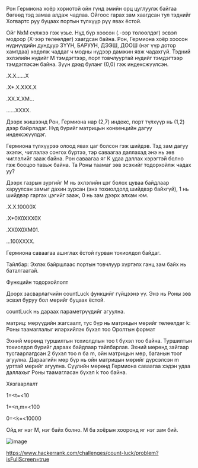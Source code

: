 Рон Гермиона хоёр хориотой ойн гүнд эмийн орц цуглуулж байгаа бөгөөд тэд замаа алдаж чадлаа. 
Ойгоос гарах зам хаагдсан тул тэднийг Хогвартс руу буцаах портын түлхүүр рүү явах ёстой.

Ойг NxM сүлжээ гэж үзье. Нүд бүр хоосон (.-ээр төлөөлдөг) эсвэл модоор (X-ээр төлөөлдөг) хаагдсан байна. 
Рон, Гермиона хоёр хоосон нүднүүдийн дундуур ЗҮҮН, БАРУУН, ДЭЭШ, ДООШ (нэг үүр дотор хамтдаа) хөдөлж чаддаг ч модны нүдээр дамжин явж чадахгүй. 
Тэдний эхлэлийн нүдийг M тэмдэгтээр, порт товчлууртай нүдийг тэмдэгтээр тэмдэглэсэн байна. Зүүн дээд буланг (0,0) гэж индексжүүлсэн.

.X.X......X

.X*.X.XXX.X

.XX.X.XM...

......ХХХХ.

Дээрх жишээнд Рон, Гермиона нар (2,7) индекс, порт түлхүүр нь (1,2) дээр байрладаг. Нүд бүрийг матрицын конвенцийн дагуу индексжүүлдэг.

Гермиона түлхүүрээ олоод явах цаг болсон гэж шийдэв. Тэд зам дагуу эхэлж, чиглэлээ сонгох бүртээ, 
тэр саваагаа даллахад энэ нь зөв чиглэлийг зааж байна. Рон саваагаа яг К удаа даллах хэрэгтэй болно гэж бооцоо тавьж байна. 
Та Роны таамаг зөв эсэхийг тодорхойлж чадах уу?

Дээрх газрын зургийг M нь эхлэлийн цэг болох цуваа байдлаар харуулсан замыг дахин зурсан (энэ тохиолдолд шийдвэр байхгүй), 
1 нь шийдвэр гаргах цэгийг зааж, 0 нь зам дээрх алхам юм.

.X.X.10000X

.X*0X0XXX0X

.XX0X0XM01.

...100XXXX.

Гермиона саваагаа ашиглах ёстой гурван тохиолдол байдаг.

Тайлбар: Эхлэх байршлаас портын товчлуур хүртэлх ганц зам байх нь баталгаатай.

Функцийн тодорхойлолт

Доорх засварлагчийн countLuck функцийг гүйцээнэ үү. Энэ нь Роны зөв эсвэл буруу бол мөрийг буцаах ёстой.

countLuck нь дараах параметрүүдийг агуулна.

матриц: мөрүүдийн жагсаалт, тус бүр нь матрицын мөрийг төлөөлдөг
k: Роны таамаглалыг илэрхийлэх бүхэл тоо
Оролтын формат

Эхний мөрөнд туршилтын тохиолдлын тоо t бүхэл тоо байна.
Туршилтын тохиолдол бүрийг дараах байдлаар тайлбарлав.
Эхний мөрөнд зайгаар тусгаарлагдсан 2 бүхэл тоо n ба m, ойн матрицын мөр, баганын тоог агуулна.
Дараагийн мөр бүр нь ойн матрицын мөрийг дүрсэлсэн m урттай мөрийг агуулна.
Сүүлийн мөрөнд Гермиона саваагаа хэдэн удаа даллахыг Роны таамагласан бүхэл k тоо байна.

Хязгаарлалт

1=<t=<10

1=<n,m=<100

0=<k=<10000

Ойд яг нэг М, нэг байх болно.
М ба хоёрын хооронд яг нэг зам бий.




![image](https://github.com/user-attachments/assets/e03df031-03d2-4cce-b3d6-65d19fdf4151)

https://www.hackerrank.com/challenges/count-luck/problem?isFullScreen=true
